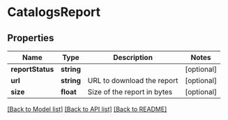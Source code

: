 # CatalogsReport

## Properties
Name | Type | Description | Notes
------------ | ------------- | ------------- | -------------
**reportStatus** | **string** |  | [optional] 
**url** | **string** | URL to download the report | [optional] 
**size** | **float** | Size of the report in bytes | [optional] 

[[Back to Model list]](../README.md#documentation-for-models) [[Back to API list]](../README.md#documentation-for-api-endpoints) [[Back to README]](../README.md)


